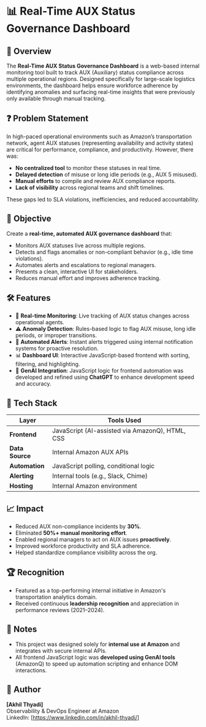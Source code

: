 # 📊 Real-Time AUX Status Governance Dashboard

## 🚀 Overview

The **Real-Time AUX Status Governance Dashboard** is a web-based internal monitoring tool built to track AUX (Auxiliary) status compliance across multiple operational regions. Designed specifically for large-scale logistics environments, the dashboard helps ensure workforce adherence by identifying anomalies and surfacing real-time insights that were previously only available through manual tracking.




## ❓ Problem Statement

In high-paced operational environments such as Amazon’s transportation network, agent AUX statuses (representing availability and activity states) are critical for performance, compliance, and productivity. However, there was:

- **No centralized tool** to monitor these statuses in real time.
- **Delayed detection** of misuse or long idle periods (e.g., AUX 5 misused).
- **Manual efforts** to compile and review AUX compliance reports.
- **Lack of visibility** across regional teams and shift timelines.


These gaps led to SLA violations, inefficiencies, and reduced accountability.


## 🎯 Objective

Create a **real-time, automated AUX governance dashboard** that:

- Monitors AUX statuses live across multiple regions.
- Detects and flags anomalies or non-compliant behavior (e.g., idle time violations).
- Automates alerts and escalations to regional managers.
- Presents a clean, interactive UI for stakeholders.
- Reduces manual effort and improves adherence tracking.


## 🛠️ Features

- 🔁 **Real-time Monitoring**: Live tracking of AUX status changes across operational agents.
- ⚠️ **Anomaly Detection**: Rules-based logic to flag AUX misuse, long idle periods, or improper transitions.
- 📢 **Automated Alerts**: Instant alerts triggered using internal notification systems for proactive resolution.
- 📊 **Dashboard UI**: Interactive JavaScript-based frontend with sorting, filtering, and highlighting.
- 🤖 **GenAI Integration**: JavaScript logic for frontend automation was developed and refined using **ChatGPT** to enhance development speed and accuracy.


## 🧱 Tech Stack

| Layer         | Tools Used                              |
|---------------|------------------------------------------|
| **Frontend**  | JavaScript (AI-assisted via AmazonQ), HTML, CSS |
| **Data Source** | Internal Amazon AUX APIs                |
| **Automation**| JavaScript polling, conditional logic     |
| **Alerting**  | Internal tools (e.g., Slack, Chime)       |
| **Hosting**   | Internal Amazon environment               |


## 📈 Impact

- Reduced AUX non-compliance incidents by **30%**.
- Eliminated **50%+ manual monitoring effort**.
- Enabled regional managers to act on AUX issues **proactively**.
- Improved workforce productivity and SLA adherence.
- Helped standardize compliance visibility across the org.


## 🏆 Recognition

- Featured as a top-performing internal initiative in Amazon's transportation analytics domain.
- Received continuous **leadership recognition** and appreciation in performance reviews (2021–2024).


## 📌 Notes

- This project was designed solely for **internal use at Amazon** and integrates with secure internal APIs.
- All frontend JavaScript logic was **developed using GenAI tools** (AmazonQ) to speed up automation scripting and enhance DOM interactions.


## 🙋 Author

**[Akhil Thyadi]**  
Observability & DevOps Engineer at Amazon  
LinkedIn: [https://www.linkedin.com/in/akhil-thyadi/]  

